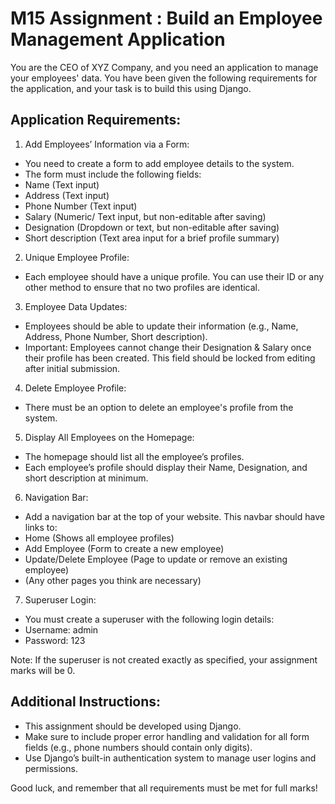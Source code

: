 # M15 Assignment : Build an Employee Management Application
You are the CEO of XYZ Company, and you need an application to manage your employees' data. You have been given the following requirements for the application, and your task is to build this using Django.



## Application Requirements:



1. Add Employees’ Information via a Form:
 - You need to create a form to add employee details to the system.
 - The form must include the following fields:
 - Name (Text input)
 - Address (Text input)
 - Phone Number (Text input)
 - Salary (Numeric/ Text input, but non-editable after saving)
 - Designation (Dropdown or text, but non-editable after saving)
 - Short description (Text area input for a brief profile summary)


2. Unique Employee Profile:
 - Each employee should have a unique profile. You can use their ID or any other method to ensure that no two profiles are identical.
3. Employee Data Updates:
 - Employees should be able to update their information (e.g., Name, Address, Phone Number, Short description).
 - Important: Employees cannot change their Designation & Salary once their profile has been created. This field should be locked from editing after initial submission.
4. Delete Employee Profile:
 - There must be an option to delete an employee's profile from the system.


5. Display All Employees on the Homepage:
 - The homepage should list all the employee’s profiles.
 - Each employee’s profile should display their Name, Designation, and short description at minimum.
6. Navigation Bar:
 - Add a navigation bar at the top of your website. This navbar should have links to:
 - Home (Shows all employee profiles)
 - Add Employee (Form to create a new employee)
 - Update/Delete Employee (Page to update or remove an existing employee)
 - (Any other pages you think are necessary)


7. Superuser Login:
 - You must create a superuser with the following login details:
 - Username: admin
 - Password: 123



 Note: If the superuser is not created exactly as specified, your assignment marks will be 0.



## Additional Instructions:
- This assignment should be developed using Django.
- Make sure to include proper error handling and validation for all form fields (e.g., phone numbers should contain only digits).
- Use Django’s built-in authentication system to manage user logins and permissions.

 


Good luck, and remember that all requirements must be met for full marks!